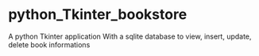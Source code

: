 # python_Tkinter_bookstore
A python Tkinter application With a sqlite database to view, insert, update, delete book informations
